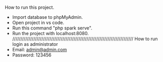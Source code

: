 How to run this project.
- Import database to phpMyAdmin.
- Open project in vs code.
- Run this command "php spark serve".
- Run the project with localhost:8080.
///////////////////////////////////////////////////////////////////////////
How to run login as administrator 
- Email: admin@admin.com
- Password: 123456
